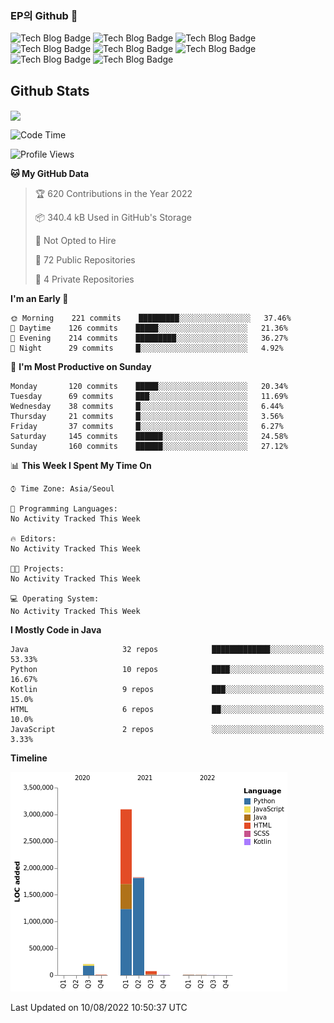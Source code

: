 ### EP의 Github 👋

![Tech Blog Badge](http://img.shields.io/badge/-Spring%20Boot-black?style=flat-square)
![Tech Blog Badge](http://img.shields.io/badge/-JPA-black?style=flat-square)
![Tech Blog Badge](http://img.shields.io/badge/-AWS-black?style=flat-square)
![Tech Blog Badge](http://img.shields.io/badge/-MSA-black?style=flat-square)
![Tech Blog Badge](http://img.shields.io/badge/-JS%20ES6-black?style=flat-square)
![Tech Blog Badge](http://img.shields.io/badge/-ORM-black?style=flat-square)
![Tech Blog Badge](http://img.shields.io/badge/-Java-black?style=flat-square)
![Tech Blog Badge](http://img.shields.io/badge/-Kotlin-black?style=flat-square)

## Github Stats  
<div align="left"><img src="https://github-readme-stats.vercel.app/api?username=eastperson&show_icons=true&count_private=true&hide_border=true" align="center" /></div> 

<!--START_SECTION:waka-->
![Code Time](http://img.shields.io/badge/Code%20Time-0%20secs-blue)

![Profile Views](http://img.shields.io/badge/Profile%20Views-2-blue)

**🐱 My GitHub Data** 

> 🏆 620 Contributions in the Year 2022
 > 
> 📦 340.4 kB Used in GitHub's Storage 
 > 
> 🚫 Not Opted to Hire
 > 
> 📜 72 Public Repositories 
 > 
> 🔑 4 Private Repositories  
 > 
**I'm an Early 🐤** 

```text
🌞 Morning    221 commits    █████████░░░░░░░░░░░░░░░░   37.46% 
🌆 Daytime    126 commits    █████░░░░░░░░░░░░░░░░░░░░   21.36% 
🌃 Evening    214 commits    █████████░░░░░░░░░░░░░░░░   36.27% 
🌙 Night      29 commits     █░░░░░░░░░░░░░░░░░░░░░░░░   4.92%

```
📅 **I'm Most Productive on Sunday** 

```text
Monday       120 commits    █████░░░░░░░░░░░░░░░░░░░░   20.34% 
Tuesday      69 commits     ███░░░░░░░░░░░░░░░░░░░░░░   11.69% 
Wednesday    38 commits     █░░░░░░░░░░░░░░░░░░░░░░░░   6.44% 
Thursday     21 commits     █░░░░░░░░░░░░░░░░░░░░░░░░   3.56% 
Friday       37 commits     █░░░░░░░░░░░░░░░░░░░░░░░░   6.27% 
Saturday     145 commits    ██████░░░░░░░░░░░░░░░░░░░   24.58% 
Sunday       160 commits    ██████░░░░░░░░░░░░░░░░░░░   27.12%

```


📊 **This Week I Spent My Time On** 

```text
⌚︎ Time Zone: Asia/Seoul

💬 Programming Languages: 
No Activity Tracked This Week

🔥 Editors: 
No Activity Tracked This Week

🐱‍💻 Projects: 
No Activity Tracked This Week

💻 Operating System: 
No Activity Tracked This Week

```

**I Mostly Code in Java** 

```text
Java                     32 repos            █████████████░░░░░░░░░░░░   53.33% 
Python                   10 repos            ████░░░░░░░░░░░░░░░░░░░░░   16.67% 
Kotlin                   9 repos             ███░░░░░░░░░░░░░░░░░░░░░░   15.0% 
HTML                     6 repos             ██░░░░░░░░░░░░░░░░░░░░░░░   10.0% 
JavaScript               2 repos             ░░░░░░░░░░░░░░░░░░░░░░░░░   3.33%

```


**Timeline**

![Chart not found](https://raw.githubusercontent.com/eastperson/eastperson/main/charts/bar_graph.png) 


 Last Updated on 10/08/2022 10:50:37 UTC
<!--END_SECTION:waka-->

